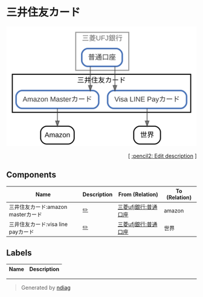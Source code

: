 # 三井住友カード

![view](node-三井住友カード.svg)



<p align="right">
  [ <a href="../ndiag.descriptions/_node-三井住友カード.md">:pencil2: Edit description</a> ]
</p>

## Components

| Name | Description | From (Relation) | To (Relation) |
| --- | --- | --- | --- |
| 三井住友カード:amazon masterカード |  <a href="../ndiag.descriptions/_component-三井住友カード_amazon_masterカード.md">:pencil2:</a> | [三菱ufj銀行:普通口座](node-三菱ufj銀行.md) | amazon |
| 三井住友カード:visa line payカード |  <a href="../ndiag.descriptions/_component-三井住友カード_visa_line_payカード.md">:pencil2:</a> | [三菱ufj銀行:普通口座](node-三菱ufj銀行.md) | 世界 |

## Labels

| Name | Description |
| --- | --- |

---

> Generated by [ndiag](https://github.com/k1LoW/ndiag)
